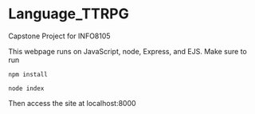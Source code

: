 # Language_TTRPG
Capstone Project for INFO8105

This webpage runs on JavaScript, node, Express, and EJS.
Make sure to run
```
npm install
```
```
node index
```
Then access the site at localhost:8000



